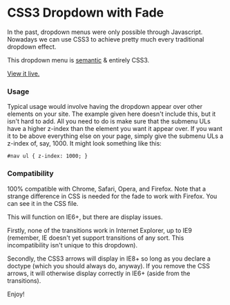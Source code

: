 CSS3 Dropdown with Fade
========================

In the past, dropdown menus were only possible through Javascript. Nowadays we can use CSS3 to achieve pretty much every traditional dropdown effect.

This dropdown menu is [semantic][sem] & entirely CSS3.

[View it live.][sbc]

[sem]: http://en.wikipedia.org/wiki/Semantic_Web "Semantic Web"
[sbc]: http://jmeas.com/projects/git/dd1/menu.html  "CSS3 Dropdown with Fade"

### Usage

Typical usage would involve having the dropdown appear over other elements on your site. The example given here doesn't include this, but it isn't hard to add.
All you need to do is make sure that the submenu ULs have a higher z-index than the element you want it appear over. If you want it to be above everything else on your page, simply give the submenu ULs a z-index of, say, 1000. It might look something like this:

	#nav ul { z-index: 1000; }

### Compatibility

100% compatible with Chrome, Safari, Opera, and Firefox. Note that a strange difference in CSS is needed for the fade to work with Firefox. You can see it in the CSS file.

This will function on IE6+, but there are display issues.

Firstly, none of the transitions work in Internet Explorer, up to IE9 (remember, IE doesn't yet support transitions of any sort. This incompatibility isn't unique to this dropdown).

Secondly, the CSS3 arrows will display in IE8+ so long as you declare a doctype (which you should always do, anyway). If you remove the CSS arrows, it will otherwise display correctly in IE6+ (aside from the transitions).

Enjoy!
